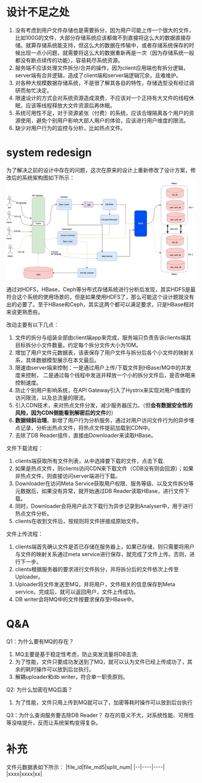 # 设计不足之处
1. 没有考虑到用户文件存储也是需要拆分，因为用户可能上传一个很大的文件，比如100G的文件，大部分存储系统应该都做不到直接将这么大的数据直接存储。就算存储系统能支持，但这么大的数据在传输中，或者存储系统保存的时候出现一点小问题，就需要将这么大的数据重新再是一次（因为存储系统一般都没有断点续传的功能），容易耗尽系统资源。
2. 服务端不应该处理文件拆分/合并的操作，因为client应用端也有拆分逻辑，server端有合并逻辑，造成了client端和server端逻辑冗余，且难维护。
3. 对各种大规模数据存储系统，不是很了解其各自的特性，存储选型没有经过调研而匆忙决定。
4. 限速设计的方式会对系统资源造成浪费，不应该对一个正持有大文件的线程休眠，应该等线程释放大文件资源后再休眠。
5. 系统可用性不足，对于资源紧张（付费）的系统，应该合理隔离各个用户的资源使用，避免个别用户影响大部人用户的体验，应该进行用户维度的限流。
6. 缺少对用户行为的监控与分析，比如热点文件。

# system redesign
为了解决之前的设计中存在的问题，这次在原来的设计上重新修改了设计方案，修改后的系统架构图如下所示：
![Resilience](./../pictures/network_storage/redesign.drawio.png)

通过对HDFS，HBase，Ceph等分布式存储系统进行分析后发现，其实HDFS是最符合这个系统的使用场景的，但是如果使用HDFS了，那么可能这个设计题就没有出的必要了。至于HBase和Ceph，其实这两个都可以满足要求，只是HBase相对来说更熟悉些。


改动主要有以下几点：
1. 文件的拆分与组装全部由client端app来完成，服务端只负责告诉clients端其目标拆分小文件数量。约定每个拆分文件大小为10M。
2. 增加了用户文件元数据表，该表保存了用户文件与拆分后各个小文件的映射关系，具体数据模型展示在本文最后。
3. 限速由server端来控制：一是通过用户上传/下载文件到HBase/MQ中的并发度来控制， 二是通过每个线程中发送并释放一个小的拆分文件后，是否休眠来控制速度。
4. 防止个别用户影响系统，在API Gateway引入了Hystrix来实现对用户维度的访问限流，以及总流量的限流。
5. 引入CDN技术，来对热点文件分发，减少服务器压力。（但**会有数据安全性的风险，因为CDN侧能看到解密后的文件**的）
6. **数据倾斜治理**。新增了用户行为分析服务，通过对用户访问文件行为的异步埋点记录，分析出热点文件，将热点文件提前加载到CDN中。
7. 去除了DB Reader组件，直接由Downloader来读取HBase。

文件下载流程：
1. clients端获取所有文件列表，从中选择要下载的文件，点击下载.
2. 如果是热点文件，则clients访问CDN来下载文件（CDB没有则会回源）；如果非热点文件，则直接访问server端进行下载。
3. Downloader在访问Meta Service获取用户权限、服务等级、以及文件拆分等元数据后，如果没有异常，就开始通过DB Reader读取HBase，进行文件下载。
4. 同时，Downloader会将用户此次下载行为异步记录到Analyser中，用于进行热点文件分析。
5. clients在收到文件后，按规则将文件拼接成原始文件。

文件上传流程：
1. clients端首先确认文件是否已存储在服务器上，如果已存储，则只需要将用户与文件的映射关系通过meta service进行保存，就完成了文件上传。否则，进行下一步。
2. clients根据服务器的要求进行文件拆分，并将拆分后的文件依次上传至Uploader。
3. Uploader将文件发送至MQ，并将用户，文件相关的信息保存到Meta service。完成后，就可以返回用户，文件上传成功。
4. DB writer会将MQ中的文件按要求保存至HBase中。


# Q&A
Q1：为什么要有MQ的存在？
1. MQ主要是基于稳定性考虑，防止突发流量将DB击溃; 
2. 为了性能，文件只要成功发送到了MQ，就可以认为文件已经上传成功了，其余的耗时操作可以放到后台执行。
3. 解耦uploader和db writer，符合单一职责原则。

Q2: 为什么加密在MQ后面？
1. 为了性能，文件只用上传到MQ就可以了，加密等耗时操作可以放到后台执行

Q3：为什么查询服务要去除DB Reader？
存在的意义不大，对系统性能、可用性等没啥提升，反而让系统架构变得复杂。

# 补充
文件元数据表如下所示：
|file_id|file_md5|split_num|
|--|----|----|
|xxxx|xxxx|xx|



